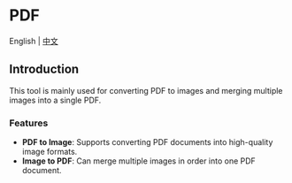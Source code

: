 # PDF

English | [中文](./README_zh-CN.md)

## Introduction

This tool is mainly used for converting PDF to images and merging multiple images into a single PDF.

### Features

- **PDF to Image**: Supports converting PDF documents into high-quality image formats.
- **Image to PDF**: Can merge multiple images in order into one PDF document.